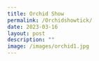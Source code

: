 ```yaml
---
title: Orchid Show
permalink: /Orchidshowtick/
date: 2023-03-16
layout: post
description: ""
image: /images/orchid1.jpg
---
```

